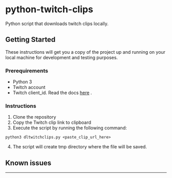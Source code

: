 # python-twitch-clips

Python script that downloads twitch clips locally.

## Getting Started

These instructions will get you a copy of the project up and running on your local machine for development and testing purposes.

### Prerequirements

* Python 3
* Twitch account 
* Twitch client_id. Read the docs [here](https://dev.twitch.tv/docs/v5/#getting-a-client-id) .

### Instructions

1. Clone the repository
2. Copy the Twitch clip link to clipboard
3. Execute the script by running the following command:
```console  
python3 dltwitchclips.py <paste_clip_url_here> 
```  
4. The script will create tmp directory where the file will be saved.

## Known issues
---